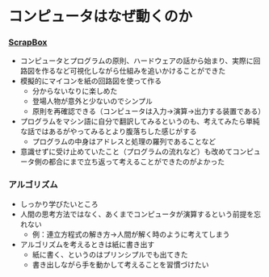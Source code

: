# コンピュータはなぜ動くのか

### [ScrapBox](https://scrapbox.io/moch/%E3%82%B3%E3%83%B3%E3%83%94%E3%83%A5%E3%83%BC%E3%82%BF%E3%81%AF%E3%81%AA%E3%81%9C%E5%8B%95%E3%81%8F%E3%81%AE%E3%81%8B)

- コンピュータとプログラムの原則、ハードウェアの話から始まり、実際に回路図を作るなど可視化しながら仕組みを追いかけることができた
- 模擬的にマイコンを紙の回路図を使って作る
  - 分からないなりに楽しめた
  - 登場人物が意外と少ないのでシンプル
  - 原則を再確認できる（コンピュータは入力→演算→出力する装置である）
- プログラムをマシン語に自分で翻訳してみるというのも、考えてみたら単純な話ではあるがやってみるとより腹落ちした感じがする
  - プログラムの中身はアドレスと処理の羅列であることなど
- 意識せずに受け止めていたこと（プログラムの流れなど）も改めてコンピュータ側の都合にまで立ち返って考えることができたのがよかった

### アルゴリズム

- しっかり学びたいところ
- 人間の思考方法ではなく、あくまでコンピュータが演算するという前提を忘れない
  - 例：連立方程式の解き方→人間が解く時のように考えてしまう
- アルゴリズムを考えるときは紙に書き出す
  - 紙に書く、というのはプリンシプルでも出てきた
  - 書き出しながら手を動かして考えることを習慣づけたい
